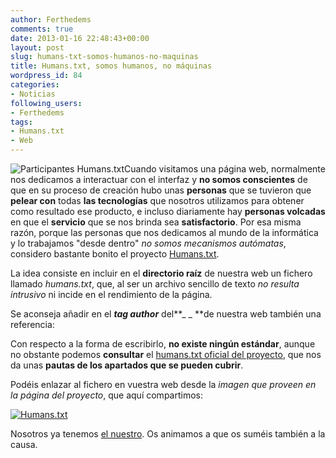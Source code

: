 ```yaml
---
author: Ferthedems
comments: true
date: 2013-01-16 22:48:43+00:00
layout: post
slug: humans-txt-somos-humanos-no-maquinas
title: Humans.txt, somos humanos, no máquinas
wordpress_id: 84
categories:
- Noticias
following_users:
- Ferthedems
tags:
- Humans.txt
- Web
---
```


![Participantes Humans.txt](http://www.univunix.com/wp-content/uploads/01-what-is-humans-txt.png)Cuando visitamos una página web, normalmente nos dedicamos a interactuar con el interfaz y **no somos conscientes** de que en su proceso de creación hubo unas **personas** que se tuvieron que **pelear con** todas **las tecnologías** que nosotros utilizamos para obtener como resultado ese producto, e incluso diariamente hay **personas volcadas** en que el **servicio** que se nos brinda sea **satisfactorio**. Por esa misma razón, porque las personas que nos dedicamos al mundo de la informática y lo trabajamos "desde dentro" _no somos mecanismos autómatas_, considero bastante bonito el proyecto [Humans.txt](http://humanstxt.org/ES).




La idea consiste en incluir en el **directorio raíz** de nuestra web un fichero llamado _humans.txt_, que, al ser un archivo sencillo de texto _no resulta intrusivo_ ni incide en el rendimiento de la página.




Se aconseja añadir en el **_tag author_** del**_ <head>_ **de nuestra web también una referencia:




_<link type="text/plain" rel="author" href="http://mi-dominio/humans.txt" />_




Con respecto a la forma de escribirlo, **no existe ningún estándar**, aunque no obstante podemos **consultar** el [humans.txt oficial del proyecto](http://humanstxt.org/humans.txt), que nos da unas **pautas de los apartados que se pueden cubrir**.




Podéis enlazar al fichero en vuestra web desde la _imagen que proveen en la página del proyecto_, que aquí compartimos:




[![Humans.txt](http://humanstxt.org/img/oficial-logos/humanstxt-isolated-blank.gif)](http://humanstxt.org/img/oficial-logos/humanstxt-isolated-blank.gif)




Nosotros ya tenemos [el nuestro](http://www.univunix.com/humans.txt). Os animamos a que os suméis también a la causa.
